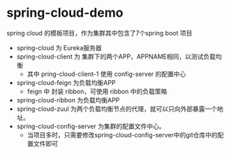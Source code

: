 # spring-cloud-demo

spring cloud 的模板项目，作为集群其中包含了7个spring boot 项目

- spring-cloud 为 Eureka服务器
- spring-cloud-client 为 集群下的两个APP，APPNAME相同，以测试负载均衡
  -  其中 pring-cloud-client-1 使用 config-server 的配置中心
- spring-cloud-feign 为负载均衡APP
  - feign 中 封装 ribbon，可使用 ribbon 中的负载策略
- spring-cloud-ribbon 为负载均衡APP
- spring-cloud-zuul 为两个负载均衡节点的代理，就可以只向外部暴露一个地址。
- spring-cloud-config-server 为集群的配置文件中心。
  - 当项目多时，只需要修改spring-cloud-config-server中的git仓库中的配置文件即可

